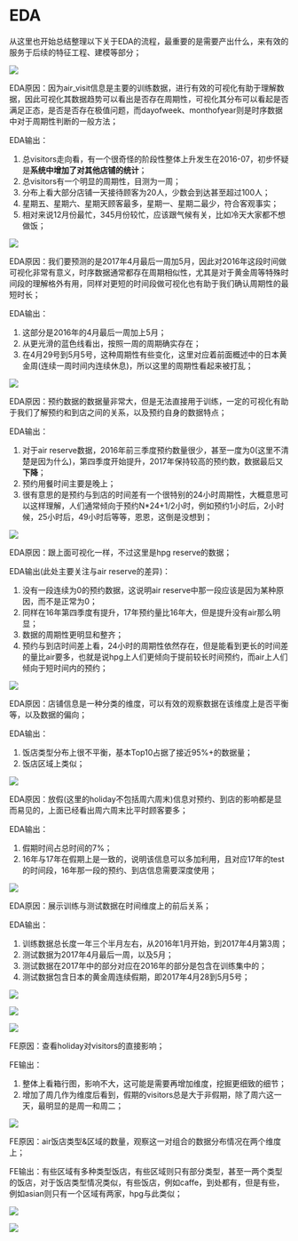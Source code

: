 # EDA

从这里也开始总结整理以下关于EDA的流程，最重要的是需要产出什么，来有效的服务于后续的特征工程、建模等部分；

![](https://www.kaggleusercontent.com/kf/14193052/eyJhbGciOiJkaXIiLCJlbmMiOiJBMTI4Q0JDLUhTMjU2In0..-JztzEtAABmyrkm56lGsWg.cIKIED8Ln1JaLHHEWknw0JM4vGOytkPMsQMQDCRaA2PDHkRWqOJA6QKtxml72pXKwsz688RchbdQom-WjsdqycEGVS7UAHl9n2e-foL726CM4QnRwpVfJSQauuin4ltnWkubAbG0vYxYPOjZvwgFJOlDib4I598gvuE62X8O1e0.0I0BKd_aJNPzWLZfKKtVwg/__results___files/figure-html/unnamed-chunk-27-1.png)

EDA原因：因为air_visit信息是主要的训练数据，进行有效的可视化有助于理解数据，因此可视化其数据趋势可以看出是否存在周期性，可视化其分布可以看起是否满足正态，是否是否存在极值问题，而dayofweek、monthofyear则是时序数据中对于周期性判断的一般方法；

EDA输出：
1. 总visitors走向看，有一个很奇怪的阶段性整体上升发生在2016-07，初步怀疑是**系统中增加了对其他店铺的统计**；
2. 总visitors有一个明显的周期性，目测为一周；
3. 分布上看大部分店铺一天接待顾客为20人，少数会到达甚至超过100人；
4. 星期五、星期六、星期天顾客最多，星期一、星期二最少，符合客观事实；
5. 相对来说12月份最忙，345月份较忙，应该跟气候有关，比如冷天大家都不想做饭；

![](https://www.kaggleusercontent.com/kf/14193052/eyJhbGciOiJkaXIiLCJlbmMiOiJBMTI4Q0JDLUhTMjU2In0..-JztzEtAABmyrkm56lGsWg.cIKIED8Ln1JaLHHEWknw0JM4vGOytkPMsQMQDCRaA2PDHkRWqOJA6QKtxml72pXKwsz688RchbdQom-WjsdqycEGVS7UAHl9n2e-foL726CM4QnRwpVfJSQauuin4ltnWkubAbG0vYxYPOjZvwgFJOlDib4I598gvuE62X8O1e0.0I0BKd_aJNPzWLZfKKtVwg/__results___files/figure-html/unnamed-chunk-28-1.png)

EDA原因：我们要预测的是2017年4月最后一周加5月，因此对2016年这段时间做可视化非常有意义，时序数据通常都存在周期相似性，尤其是对于黄金周等特殊时间段的理解格外有用，同样对更短的时间段做可视化也有助于我们确认周期性的最短时长；

EDA输出：
1. 这部分是2016年的4月最后一周加上5月；
2. 从更光滑的蓝色线看出，按照一周的周期确实存在；
3. 在4月29号到5月5号，这种周期性有些变化，这里对应着前面概述中的日本黄金周(连续一周时间内连续休息)，所以这里的周期性看起来被打乱；

![](https://www.kaggleusercontent.com/kf/14193052/eyJhbGciOiJkaXIiLCJlbmMiOiJBMTI4Q0JDLUhTMjU2In0..-JztzEtAABmyrkm56lGsWg.cIKIED8Ln1JaLHHEWknw0JM4vGOytkPMsQMQDCRaA2PDHkRWqOJA6QKtxml72pXKwsz688RchbdQom-WjsdqycEGVS7UAHl9n2e-foL726CM4QnRwpVfJSQauuin4ltnWkubAbG0vYxYPOjZvwgFJOlDib4I598gvuE62X8O1e0.0I0BKd_aJNPzWLZfKKtVwg/__results___files/figure-html/unnamed-chunk-29-1.png)

EDA原因：预约数据的数据量非常大，但是无法直接用于训练，一定的可视化有助于我们了解预约和到店之间的关系，以及预约自身的数据特点；

EDA输出：
1. 对于air reserve数据，2016年前三季度预约数量很少，甚至一度为0(这里不清楚是因为什么)，第四季度开始提升，2017年保持较高的预约数，数据最后又**下降**；
2. 预约用餐时间主要是晚上；
3. 很有意思的是预约与到店的时间差有一个很特别的24小时周期性，大概意思可以这样理解，人们通常倾向于预约N\*24+1/2小时，例如预约1小时后，2小时候，25小时后，49小时后等等，恩恩，这倒是没想到；

![](https://www.kaggleusercontent.com/kf/14193052/eyJhbGciOiJkaXIiLCJlbmMiOiJBMTI4Q0JDLUhTMjU2In0..-JztzEtAABmyrkm56lGsWg.cIKIED8Ln1JaLHHEWknw0JM4vGOytkPMsQMQDCRaA2PDHkRWqOJA6QKtxml72pXKwsz688RchbdQom-WjsdqycEGVS7UAHl9n2e-foL726CM4QnRwpVfJSQauuin4ltnWkubAbG0vYxYPOjZvwgFJOlDib4I598gvuE62X8O1e0.0I0BKd_aJNPzWLZfKKtVwg/__results___files/figure-html/unnamed-chunk-31-1.png)

EDA原因：跟上面可视化一样，不过这里是hpg reserve的数据；

EDA输出(此处主要关注与air reserve的差异)：
1. 没有一段连续为0的预约数据，这说明air reserve中那一段应该是因为某种原因，而不是正常为0；
2. 同样在16年第四季度有提升，17年预约量比16年大，但是提升没有air那么明显；
3. 数据的周期性更明显和整齐；
4. 预约与到店时间差上看，24小时的周期性依然存在，但是能看到更长的时间差的量比air要多，也就是说hpg上人们更倾向于提前较长时间预约，而air上人们倾向于短时间内的预约；

![](https://www.kaggleusercontent.com/kf/14193052/eyJhbGciOiJkaXIiLCJlbmMiOiJBMTI4Q0JDLUhTMjU2In0..-JztzEtAABmyrkm56lGsWg.cIKIED8Ln1JaLHHEWknw0JM4vGOytkPMsQMQDCRaA2PDHkRWqOJA6QKtxml72pXKwsz688RchbdQom-WjsdqycEGVS7UAHl9n2e-foL726CM4QnRwpVfJSQauuin4ltnWkubAbG0vYxYPOjZvwgFJOlDib4I598gvuE62X8O1e0.0I0BKd_aJNPzWLZfKKtVwg/__results___files/figure-html/unnamed-chunk-35-1.png)

EDA原因：店铺信息是一种分类的维度，可以有效的观察数据在该维度上是否平衡等，以及数据的偏向；

EDA输出：
1. 饭店类型分布上很不平衡，基本Top10占据了接近95%+的数据量；
2. 饭店区域上类似；

![](https://www.kaggleusercontent.com/kf/14193052/eyJhbGciOiJkaXIiLCJlbmMiOiJBMTI4Q0JDLUhTMjU2In0..-JztzEtAABmyrkm56lGsWg.cIKIED8Ln1JaLHHEWknw0JM4vGOytkPMsQMQDCRaA2PDHkRWqOJA6QKtxml72pXKwsz688RchbdQom-WjsdqycEGVS7UAHl9n2e-foL726CM4QnRwpVfJSQauuin4ltnWkubAbG0vYxYPOjZvwgFJOlDib4I598gvuE62X8O1e0.0I0BKd_aJNPzWLZfKKtVwg/__results___files/figure-html/unnamed-chunk-36-1.png)

EDA原因：放假(这里的holiday不包括周六周末)信息对预约、到店的影响都是显而易见的，上面已经看出周六周末比平时顾客要多；

EDA输出：
1. 假期时间占总时间的7%；
2. 16年与17年在假期上是一致的，说明该信息可以多加利用，且对应17年的test的时间段，16年那一段的预约、到店信息需要深度使用；

![](https://www.kaggleusercontent.com/kf/14193052/eyJhbGciOiJkaXIiLCJlbmMiOiJBMTI4Q0JDLUhTMjU2In0..-JztzEtAABmyrkm56lGsWg.cIKIED8Ln1JaLHHEWknw0JM4vGOytkPMsQMQDCRaA2PDHkRWqOJA6QKtxml72pXKwsz688RchbdQom-WjsdqycEGVS7UAHl9n2e-foL726CM4QnRwpVfJSQauuin4ltnWkubAbG0vYxYPOjZvwgFJOlDib4I598gvuE62X8O1e0.0I0BKd_aJNPzWLZfKKtVwg/__results___files/figure-html/unnamed-chunk-38-1.png)

EDA原因：展示训练与测试数据在时间维度上的前后关系；

EDA输出：
1. 训练数据总长度一年三个半月左右，从2016年1月开始，到2017年4月第3周；
2. 测试数据为2017年4月最后一周，以及5月；
3. 测试数据在2017年中的部分对应在2016年的部分是包含在训练集中的；
4. 测试数据包含日本的黄金周连续假期，即2017年4月28到5月5号；

![](https://www.kaggleusercontent.com/kf/14193052/eyJhbGciOiJkaXIiLCJlbmMiOiJBMTI4Q0JDLUhTMjU2In0..-JztzEtAABmyrkm56lGsWg.cIKIED8Ln1JaLHHEWknw0JM4vGOytkPMsQMQDCRaA2PDHkRWqOJA6QKtxml72pXKwsz688RchbdQom-WjsdqycEGVS7UAHl9n2e-foL726CM4QnRwpVfJSQauuin4ltnWkubAbG0vYxYPOjZvwgFJOlDib4I598gvuE62X8O1e0.0I0BKd_aJNPzWLZfKKtVwg/__results___files/figure-html/unnamed-chunk-39-1.png)

![](https://www.kaggleusercontent.com/kf/14193052/eyJhbGciOiJkaXIiLCJlbmMiOiJBMTI4Q0JDLUhTMjU2In0..-JztzEtAABmyrkm56lGsWg.cIKIED8Ln1JaLHHEWknw0JM4vGOytkPMsQMQDCRaA2PDHkRWqOJA6QKtxml72pXKwsz688RchbdQom-WjsdqycEGVS7UAHl9n2e-foL726CM4QnRwpVfJSQauuin4ltnWkubAbG0vYxYPOjZvwgFJOlDib4I598gvuE62X8O1e0.0I0BKd_aJNPzWLZfKKtVwg/__results___files/figure-html/unnamed-chunk-40-1.png)

![](https://www.kaggleusercontent.com/kf/14193052/eyJhbGciOiJkaXIiLCJlbmMiOiJBMTI4Q0JDLUhTMjU2In0..-JztzEtAABmyrkm56lGsWg.cIKIED8Ln1JaLHHEWknw0JM4vGOytkPMsQMQDCRaA2PDHkRWqOJA6QKtxml72pXKwsz688RchbdQom-WjsdqycEGVS7UAHl9n2e-foL726CM4QnRwpVfJSQauuin4ltnWkubAbG0vYxYPOjZvwgFJOlDib4I598gvuE62X8O1e0.0I0BKd_aJNPzWLZfKKtVwg/__results___files/figure-html/unnamed-chunk-41-1.png)

FE原因：查看holiday对visitors的直接影响；

FE输出：
1. 整体上看箱行图，影响不大，这可能是需要再增加维度，挖掘更细致的细节；
2. 增加了周几作为维度后看到，假期的visitors总是大于非假期，除了周六这一天，最明显的是周一和周二；

![](https://www.kaggleusercontent.com/kf/14193052/eyJhbGciOiJkaXIiLCJlbmMiOiJBMTI4Q0JDLUhTMjU2In0..-JztzEtAABmyrkm56lGsWg.cIKIED8Ln1JaLHHEWknw0JM4vGOytkPMsQMQDCRaA2PDHkRWqOJA6QKtxml72pXKwsz688RchbdQom-WjsdqycEGVS7UAHl9n2e-foL726CM4QnRwpVfJSQauuin4ltnWkubAbG0vYxYPOjZvwgFJOlDib4I598gvuE62X8O1e0.0I0BKd_aJNPzWLZfKKtVwg/__results___files/figure-html/unnamed-chunk-42-1.png)

FE原因：air饭店类型&区域的数量，观察这一对组合的数据分布情况在两个维度上；

FE输出：有些区域有多种类型饭店，有些区域则只有部分类型，甚至一两个类型的饭店，对于饭店类型情况类似，有些饭店，例如caffe，到处都有，但是有些，例如asian则只有一个区域有两家，hpg与此类似；

![](https://www.kaggleusercontent.com/kf/14193052/eyJhbGciOiJkaXIiLCJlbmMiOiJBMTI4Q0JDLUhTMjU2In0..-JztzEtAABmyrkm56lGsWg.cIKIED8Ln1JaLHHEWknw0JM4vGOytkPMsQMQDCRaA2PDHkRWqOJA6QKtxml72pXKwsz688RchbdQom-WjsdqycEGVS7UAHl9n2e-foL726CM4QnRwpVfJSQauuin4ltnWkubAbG0vYxYPOjZvwgFJOlDib4I598gvuE62X8O1e0.0I0BKd_aJNPzWLZfKKtVwg/__results___files/figure-html/unnamed-chunk-44-1.png)

![](https://www.kaggleusercontent.com/kf/14193052/eyJhbGciOiJkaXIiLCJlbmMiOiJBMTI4Q0JDLUhTMjU2In0..-JztzEtAABmyrkm56lGsWg.cIKIED8Ln1JaLHHEWknw0JM4vGOytkPMsQMQDCRaA2PDHkRWqOJA6QKtxml72pXKwsz688RchbdQom-WjsdqycEGVS7UAHl9n2e-foL726CM4QnRwpVfJSQauuin4ltnWkubAbG0vYxYPOjZvwgFJOlDib4I598gvuE62X8O1e0.0I0BKd_aJNPzWLZfKKtVwg/__results___files/figure-html/unnamed-chunk-47-1.png)

